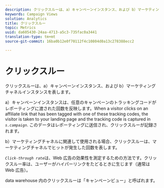 ```yaml
---
description: クリックスルーは、a）キャンペーンインスタンス、および b）マーケティングチャネルインスタンスを表します。
keywords: Campaign Views
solution: Analytics
title: クリックスルー
topic: Metrics
uuid: da605430-24aa-4713-a5c3-735fac0a3441
translation-type: tm+mt
source-git-commit: 16ba0b12e0f70112f4c10804d0a13c278388ecc2

---
```



# クリックスルー

クリックスルーは、a）キャンペーンインスタンス、および b）マーケティングチャネルインスタンスを表します。

a）キャンペーンインスタンスは、任意のキャンペーンのトラッキングコードがレポーティングに渡された回数を反映します。When a visitor clicks on an affiliate link that has been tagged with one of these tracking codes, the visitor is taken to your landing page and the tracking code is captured in *`s.campaign`*. このデータはレポーティングに送信され、クリックスルーが記録されます。

b）マーケティングチャネルに関連して使用される場合、クリックスルーは、マーケティングチャネルでヒットが発生した回数を表します。

*`Click-through rate`*&#x200B;は、Web 広告の効果性を測定するための方法です。クリックスルー率は、ユーザーがハイパーリンクをたどるときに生じます（通常は Web 広告）。

data warehouse 内のクリックスルーは「キャンペーンビュー」と呼ばれます。

